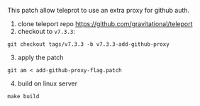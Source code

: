 This patch allow teleprot to use an extra proxy for github auth.

1. clone teleport repo https://github.com/gravitational/teleport
2. checkout to `v7.3.3`:
```
git checkout tags/v7.3.3 -b v7.3.3-add-github-proxy
```
3. apply the patch
```
git am < add-github-proxy-flag.patch
```
4. build on linux server
```
make build
```
